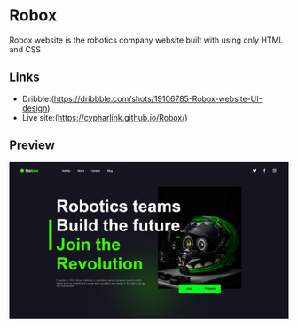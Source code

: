# Robox
Robox website is the robotics company website built with using only HTML and CSS

## Links
- Dribble:(https://dribbble.com/shots/19106785-Robox-website-UI-design)
- Live site:(https://cypharlink.github.io/Robox/)

## Preview
![](./assets/preview/Robox.png)

